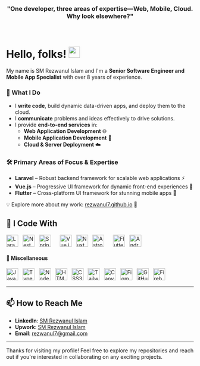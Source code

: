 <br>
<h3 align="center">"One developer, three areas of expertise—Web, Mobile, Cloud. Why look elsewhere?"</h3>
<br>

# Hello, folks! <img src="https://raw.githubusercontent.com/MartinHeinz/MartinHeinz/master/wave.gif" width="30px" height="30px" />

<p align="left">
  My name is SM Rezwanul Islam and I'm a <strong>Senior Software Engineer and Mobile App Specialist</strong> with over 8 years of experience.
</p>

### 🚀 What I Do

- I **write code**, build dynamic data-driven apps, and deploy them to the cloud.
- I **communicate** problems and ideas effectively to drive solutions.
- I provide **end-to-end services** in:
    - **Web Application Development** 🌐
    - **Mobile Application Development** 📱
    - **Cloud & Server Deployment** ☁️

### 🛠️ Primary Areas of Focus & Expertise

- **Laravel** – Robust backend framework for scalable web applications ⚡
- **Vue.js** – Progressive UI framework for dynamic front-end experiences 🎨
- **Flutter** – Cross-platform UI framework for stunning mobile apps 📱

💡 Explore more about my work: [rezwanul7.github.io](https://rezwanul7.github.io/) 🚀

## 🚀 I Code With

<div align="left">
  <!-- 🔹 Backend -->
  <img src="https://cdn.jsdelivr.net/gh/devicons/devicon@latest/icons/laravel/laravel-original.svg" height="32" alt="Laravel" title="Laravel - PHP Framework" />
  <img width="4" />
  <img src="https://cdn.jsdelivr.net/gh/devicons/devicon@latest/icons/nestjs/nestjs-original.svg" height="32" alt="NestJS" title="NestJS - Scalable Node.js Framework" />
  <img width="4" />
  <img src="https://cdn.jsdelivr.net/gh/devicons/devicon@latest/icons/spring/spring-original.svg" height="32" alt="Spring" title="Spring - Java Framework" />

  <!-- 🎨 Frontend  -->
  <img width="16" />
<img src="https://cdn.jsdelivr.net/gh/devicons/devicon@latest/icons/vuejs/vuejs-original.svg" height="32" alt="Vue.js" title="Vue.js - Progressive JavaScript Framework" />
  <img width="4" />
  <img src="https://cdn.jsdelivr.net/gh/devicons/devicon/icons/nuxtjs/nuxtjs-original.svg" height="32" alt="Nuxt.js" title="Nuxt.js - Vue Framework" />
  <img width="4" />
  <img src="https://cdn.jsdelivr.net/gh/devicons/devicon@latest/icons/astro/astro-original.svg" height="32" alt="Astro" title="Astro - Modern Static Site Builder" />


  <!-- 📱 Mobile Development -->
  <img width="16" />
  <img src="https://cdn.jsdelivr.net/gh/devicons/devicon@latest/icons/flutter/flutter-original.svg" height="32" alt="Flutter" title="Flutter - Cross-platform UI Framework" />
  <img width="4" />
  <img src="https://cdn.jsdelivr.net/gh/devicons/devicon@latest/icons/android/android-original.svg" height="32" alt="Android" title="Android - Native Mobile Development" />

</div>

#### 🔧 Miscellaneous

<div align="left">
  <img src="https://cdn.jsdelivr.net/gh/devicons/devicon/icons/javascript/javascript-original.svg" height="32" alt="JavaScript" title="JavaScript - Web Programming Language" />
  <img width="4" />
  <img src="https://cdn.jsdelivr.net/gh/devicons/devicon/icons/typescript/typescript-original.svg" height="32" alt="TypeScript" title="TypeScript - Typed JavaScript" />
  <img width="4" />
  <img src="https://cdn.jsdelivr.net/gh/devicons/devicon/icons/nodejs/nodejs-original.svg" height="32" alt="Node.js" title="Node.js - JavaScript Runtime" />
  <img width="4" />
  <img src="https://cdn.jsdelivr.net/gh/devicons/devicon@latest/icons/html5/html5-original.svg" height="32" alt="HTML5" title="HTML5 - Markup Language" />
  <img width="4" />
  <img src="https://cdn.jsdelivr.net/gh/devicons/devicon@latest/icons/css3/css3-original.svg" height="32" alt="CSS3" title="CSS3 - Styling Language" />
  <img width="4" />
  <img src="https://cdn.jsdelivr.net/gh/devicons/devicon@latest/icons/tailwindcss/tailwindcss-original.svg" height="32" alt="Tailwind CSS" title="Tailwind CSS - Utility-first CSS Framework" />

  <img width="4" />
  <img src="https://cdn.jsdelivr.net/gh/devicons/devicon@latest/icons/canva/canva-original.svg" height="32" alt="Canva" title="Canva - Graphic Design Tool" />
  <img width="4" />
  <img src="https://cdn.jsdelivr.net/gh/devicons/devicon@latest/icons/figma/figma-original.svg" height="32" alt="Figma" title="Figma - UI/UX Design Tool" />
  <img width="4" />
  <img src="https://cdn.jsdelivr.net/gh/devicons/devicon@latest/icons/githubactions/githubactions-original.svg" height="32" alt="GitHub Actions" title="GitHub Actions - CI/CD Automation" />
  <img width="4" />
  <img src="https://cdn.jsdelivr.net/gh/devicons/devicon@latest/icons/firebase/firebase-original.svg" height="32" alt="Firebase" title="Firebase - Backend-as-a-Service (BaaS)" />
</div>  

---

## 📫 How to Reach Me

- **LinkedIn**: [SM Rezwanul Islam](https://www.linkedin.com/in/rezwanul7/)
- **Upwork**: [SM Rezwanul Islam](https://www.upwork.com/freelancers/rezwanulislam/)
- **Email**: rezwanul7@gmail.com

---

Thanks for visiting my profile! Feel free to explore my repositories and reach out if you're interested in collaborating
on any exciting projects.

<!--
**rezwanul7/rezwanul7** is a ✨ _special_ ✨ repository because its `README.md` (this file) appears on your GitHub profile.

Here are some ideas to get you started:

- 🔭 I’m currently working on ...
- 🌱 I’m currently learning ...
- 👯 I’m looking to collaborate on ...
- 🤔 I’m looking for help with ...
- 💬 Ask me about ...
- 📫 How to reach me: ...
- 😄 Pronouns: ...
- ⚡ Fun fact: ...
-->
